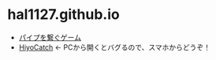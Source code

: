 # hal1127.github.io

- [パイプを繋ぐゲーム](https://hal1127.github.io/pipe-game)
- [HiyoCatch](https://hiyocatch.netlify.app/) ← PCから開くとバグるので、スマホからどうぞ！

